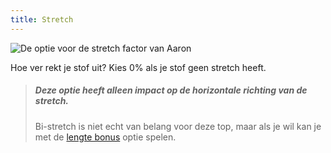 ```yaml
---
title: Stretch
---
```


![De optie voor de stretch factor van Aaron](./stretchfactor.svg)

Hoe ver rekt je stof uit? Kies 0% als je stof geen stretch heeft.

> ##### Deze optie heeft alleen impact op de horizontale richting van de stretch.
> 
> Bi-stretch is niet echt van belang voor deze top, maar als je wil kan je met de [lengte bonus](../lengthbonus) optie spelen.